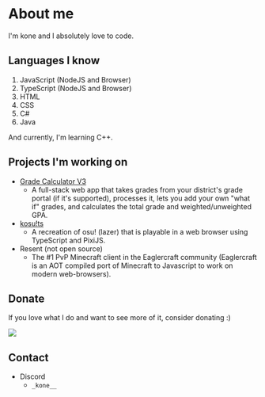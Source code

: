# About me

I'm kone and I absolutely love to code.

## Languages I know
1. JavaScript (NodeJS and Browser)
2. TypeScript (NodeJS and Browser)
3. HTML
4. CSS
5. C#
6. Java

And currently, I'm learning C++.

## Projects I'm working on
- [Grade Calculator V3](https://github.com/konekowo/Grade-Calculator-V3/)
  - A full-stack web app that takes grades from your district's grade portal (if it's supported), processes it, lets you add your own "what if" grades, and calculates the total grade and weighted/unweighted GPA.
- [kosu!ts](https://github.com/konekowo/kosu-ts/)
  - A recreation of osu! (lazer) that is playable in a web browser using TypeScript and PixiJS.
- Resent (not open source)
  - The #1 PvP Minecraft client in the Eaglercraft community (Eaglercraft is an AOT compiled port of Minecraft to Javascript to work on modern web-browsers).
## Donate
If you love what I do and want to see more of it, consider donating :)

<a href="https://www.buymeacoffee.com/konekowo"><img src="https://img.buymeacoffee.com/button-api/?text=Buy me a coffee&emoji=☕&slug=konekowo&button_colour=BD5FFF&font_colour=ffffff&font_family=Lato&outline_colour=000000&coffee_colour=FFDD00" /></a>
## Contact
- Discord
  - `_kone__`

